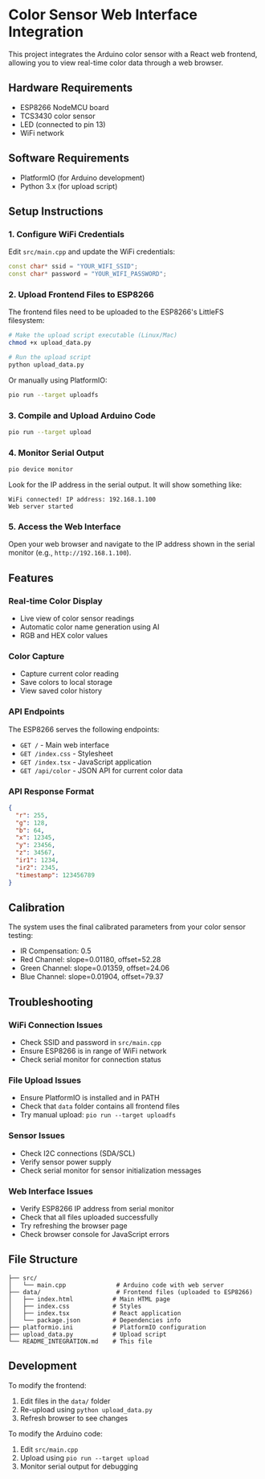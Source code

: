 # Color Sensor Web Interface Integration

This project integrates the Arduino color sensor with a React web frontend, allowing you to view real-time color data through a web browser.

## Hardware Requirements

- ESP8266 NodeMCU board
- TCS3430 color sensor
- LED (connected to pin 13)
- WiFi network

## Software Requirements

- PlatformIO (for Arduino development)
- Python 3.x (for upload script)

## Setup Instructions

### 1. Configure WiFi Credentials

Edit `src/main.cpp` and update the WiFi credentials:

```cpp
const char* ssid = "YOUR_WIFI_SSID";
const char* password = "YOUR_WIFI_PASSWORD";
```

### 2. Upload Frontend Files to ESP8266

The frontend files need to be uploaded to the ESP8266's LittleFS filesystem:

```bash
# Make the upload script executable (Linux/Mac)
chmod +x upload_data.py

# Run the upload script
python upload_data.py
```

Or manually using PlatformIO:
```bash
pio run --target uploadfs
```

### 3. Compile and Upload Arduino Code

```bash
pio run --target upload
```

### 4. Monitor Serial Output

```bash
pio device monitor
```

Look for the IP address in the serial output. It will show something like:
```
WiFi connected! IP address: 192.168.1.100
Web server started
```

### 5. Access the Web Interface

Open your web browser and navigate to the IP address shown in the serial monitor (e.g., `http://192.168.1.100`).

## Features

### Real-time Color Display
- Live view of color sensor readings
- Automatic color name generation using AI
- RGB and HEX color values

### Color Capture
- Capture current color reading
- Save colors to local storage
- View saved color history

### API Endpoints

The ESP8266 serves the following endpoints:

- `GET /` - Main web interface
- `GET /index.css` - Stylesheet
- `GET /index.tsx` - JavaScript application
- `GET /api/color` - JSON API for current color data

### API Response Format

```json
{
  "r": 255,
  "g": 128,
  "b": 64,
  "x": 12345,
  "y": 23456,
  "z": 34567,
  "ir1": 1234,
  "ir2": 2345,
  "timestamp": 123456789
}
```

## Calibration

The system uses the final calibrated parameters from your color sensor testing:

- IR Compensation: 0.5
- Red Channel: slope=0.01180, offset=52.28
- Green Channel: slope=0.01359, offset=24.06  
- Blue Channel: slope=0.01904, offset=79.37

## Troubleshooting

### WiFi Connection Issues
- Check SSID and password in `src/main.cpp`
- Ensure ESP8266 is in range of WiFi network
- Check serial monitor for connection status

### File Upload Issues
- Ensure PlatformIO is installed and in PATH
- Check that `data` folder contains all frontend files
- Try manual upload: `pio run --target uploadfs`

### Sensor Issues
- Check I2C connections (SDA/SCL)
- Verify sensor power supply
- Check serial monitor for sensor initialization messages

### Web Interface Issues
- Verify ESP8266 IP address from serial monitor
- Check that all files uploaded successfully
- Try refreshing the browser page
- Check browser console for JavaScript errors

## File Structure

```
├── src/
│   └── main.cpp              # Arduino code with web server
├── data/                     # Frontend files (uploaded to ESP8266)
│   ├── index.html           # Main HTML page
│   ├── index.css            # Styles
│   ├── index.tsx            # React application
│   └── package.json         # Dependencies info
├── platformio.ini           # PlatformIO configuration
├── upload_data.py           # Upload script
└── README_INTEGRATION.md    # This file
```

## Development

To modify the frontend:
1. Edit files in the `data/` folder
2. Re-upload using `python upload_data.py`
3. Refresh browser to see changes

To modify the Arduino code:
1. Edit `src/main.cpp`
2. Upload using `pio run --target upload`
3. Monitor serial output for debugging
